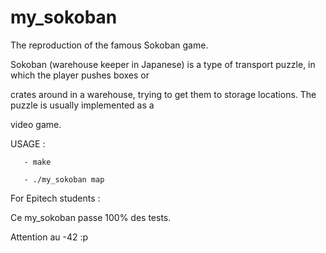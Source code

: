 # my_sokoban
The reproduction of the famous Sokoban game.


Sokoban (warehouse keeper in Japanese) is a type of transport puzzle, in which the player pushes boxes or

crates around in a warehouse, trying to get them to storage locations. The puzzle is usually implemented as a

video game.


USAGE :
      
       - make
       
       - ./my_sokoban map



For Epitech students :

Ce my_sokoban passe 100% des tests.

Attention au -42 :p
